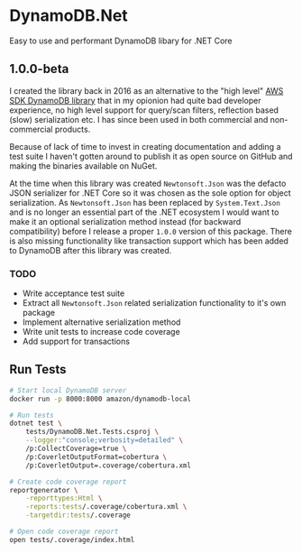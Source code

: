 # DynamoDB.Net

Easy to use and performant DynamoDB libary for .NET Core  


## 1.0.0-beta

I created the library back in 2016 as an alternative to the "high level" [AWS SDK DynamoDB library](https://docs.aws.amazon.com/amazondynamodb/latest/developerguide/DotNetSDKHighLevel.html) that in my opionion had quite bad developer experience, no high level support for query/scan filters, reflection based (slow) serialization etc. I has since been used in both commercial and non-commercial products.  

Because of lack of time to invest in creating documentation and adding a test suite I haven't gotten around to publish it as open source on GitHub and making the binaries available on NuGet.  

At the time when this library was created `Newtonsoft.Json` was the defacto JSON serializer for .NET Core so it was chosen as the sole option for object serialization. As `Newtonsoft.Json` has been replaced by `System.Text.Json` and is no longer an essential part of the .NET ecosystem I would want to make it an optional serialization method instead (for backward compatibility) before I release a proper `1.0.0` version of this package. 
There is also missing functionality like transaction support which has been added to DynamoDB after this library was created.

### TODO

* Write acceptance test suite
* Extract all `Newtonsoft.Json` related serialization functionality to it's own package
* Implement alternative serialization method
* Write unit tests to increase code coverage
* Add support for transactions


## Run Tests

```sh
# Start local DynamoDB server
docker run -p 8000:8000 amazon/dynamodb-local

# Run tests
dotnet test \
    tests/DynamoDB.Net.Tests.csproj \
    --logger:"console;verbosity=detailed" \
    /p:CollectCoverage=true \
    /p:CoverletOutputFormat=cobertura \
    /p:CoverletOutput=.coverage/cobertura.xml

# Create code coverage report
reportgenerator \
    -reporttypes:Html \
    -reports:tests/.coverage/cobertura.xml \
    -targetdir:tests/.coverage

# Open code coverage report
open tests/.coverage/index.html
```
